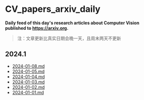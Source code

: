 # CV_papers_arxiv_daily
**Daily feed of this day's research articles about Computer Vision published to https://arxiv.org.**
> 注：文章更新比真实日期会晚一天，且周末两天不更新

## 2024.1
* [2024-01-08.md](./data/2024-01/2024-01-08.md)
* [2024-01-05.md](./data/2024-01/2024-01-05.md)
* [2024-01-04.md](./data/2024-01/2024-01-04.md)
* [2024-01-03.md](./data/2024-01/2024-01-03.md)
* [2024-01-02.md](./data/2024-01/2024-01-02.md)
* [2024-01-01.md](./data/2024-01/2024-01-01.md)